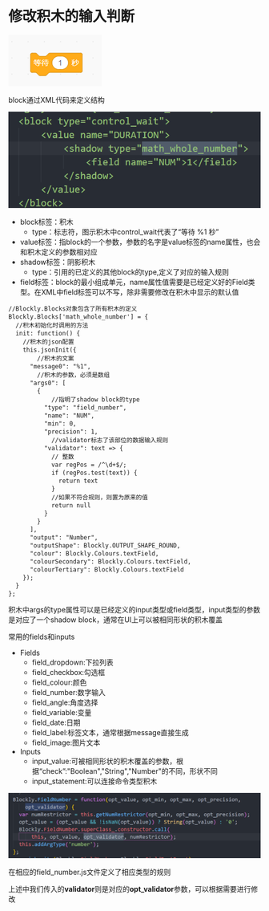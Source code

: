 # 修改积木的输入判断
![](img/积木.png)   

block通过XML代码来定义结构 


![](img/积木代码.png)   

- block标签：积木
  - type：标志符，图示积木中control_wait代表了“等待 %1 秒”
- value标签：指block的一个参数，参数的名字是value标签的name属性，也会和积木定义的参数相对应
- shadow标签：阴影积木  
  - type：引用的已定义的其他block的type,定义了对应的输入规则
- field标签：block的最小组成单元，name属性值需要是已经定义好的Field类型。在XML中field标签可以不写，除非需要修改在积木中显示的默认值

```
//Blockly.Blocks对象包含了所有积木的定义
Blockly.Blocks['math_whole_number'] = {
  //积木初始化时调用的方法
  init: function() {
    //积木的json配置
    this.jsonInit({
        //积木的文案
      "message0": "%1",
        //积木的参数，必须是数组
      "args0": [
        {
            //指明了shadow block的type
          "type": "field_number",
          "name": "NUM",
          "min": 0,
          "precision": 1,
            //validator标志了该部位的数据输入规则
          "validator": text => {
            // 整数
            var regPos = /^\d+$/;
            if (regPos.test(text)) {
              return text
            }
            //如果不符合规则，则置为原来的值
            return null
          }
        }
      ],
      "output": "Number",
      "outputShape": Blockly.OUTPUT_SHAPE_ROUND,
      "colour": Blockly.Colours.textField,
      "colourSecondary": Blockly.Colours.textField,
      "colourTertiary": Blockly.Colours.textField
    });
  }
};

```
积木中args的type属性可以是已经定义的input类型或field类型，input类型的参数是对应了一个shadow block，通常在UI上可以被相同形状的积木覆盖  

常用的fields和inputs  

- Fields  
  - field_dropdown:下拉列表
  - field_checkbox:勾选框
  - field_colour:颜色
  - field_number:数字输入
  - field_angle:角度选择
  - field_variable:变量
  - field_date:日期
  - field_label:标签文本，通常根据message直接生成
  - field_image:图片文本
- Inputs
  - input_value:可被相同形状的积木覆盖的参数，根据“check”:"Boolean","String","Number"的不同，形状不同
  - input_statement:可以连接命令类型积木

![](img/类型规则.png)  

在相应的field_number.js文件定义了相应类型的规则  

上述中我们传入的**validator**则是对应的**opt_validator**参数，可以根据需要进行修改